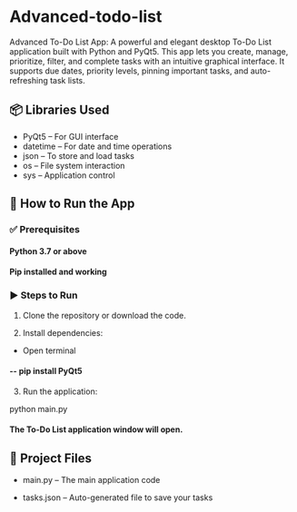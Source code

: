 # Advanced-todo-list
Advanced To-Do List App: A powerful and elegant desktop To-Do List application built with Python and PyQt5. This app lets you create, manage, prioritize, filter, and complete tasks with an intuitive graphical interface. It supports due dates, priority levels, pinning important tasks, and auto-refreshing task lists.

## 📦 Libraries Used

- PyQt5 – For GUI interface
- datetime – For date and time operations
- json – To store and load tasks
- os – File system interaction
- sys – Application control

## 🚀 How to Run the App

### ✅ Prerequisites

#### Python 3.7 or above

#### Pip installed and working

### ▶️ Steps to Run

1. Clone the repository or download the code.

2. Install dependencies:

- Open terminal

#### -- pip install PyQt5

3. Run the application:

python main.py

#### The To-Do List application window will open.

## 📂 Project Files

- main.py – The main application code

- tasks.json – Auto-generated file to save your tasks


